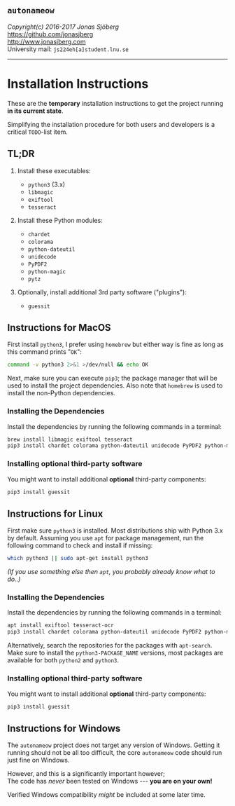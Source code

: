 `autonameow`
------------
*Copyright(c) 2016-2017 Jonas Sjöberg*  
<https://github.com/jonasjberg>  
<http://www.jonasjberg.com>  
University mail: `js224eh[a]student.lnu.se`  

--------------------------------------------------------------------------------


Installation Instructions
=========================
These are the __temporary__ installation instructions to get the project
running __in its current state__.  

Simplifying the installation procedure for both users and developers is a
critical `TODO`-list item.

TL;DR
-----

1. Install these executables:

    * `python3` (3.x)
    * `libmagic`
    * `exiftool`
    * `tesseract`

2. Install these Python modules:

    * `chardet`
    * `colorama`
    * `python-dateutil`
    * `unidecode`
    * `PyPDF2`
    * `python-magic`
    * `pytz`


3. Optionally, install additional 3rd party software ("plugins"):

    * `guessit`


Instructions for MacOS
----------------------
First install `python3`, I prefer using `homebrew` but either way is fine as
long as this command prints "`OK`":

```bash
command -v python3 2>&1 >/dev/null && echo OK
```

Next, make sure you can execute `pip3`; the package manager that will be used
to install the project dependencies. Also note that `homebrew` is used to
install the non-Python dependencies.

### Installing the Dependencies
Install the dependencies by running the following commands in a terminal:

```bash
brew install libmagic exiftool tesseract
pip3 install chardet colorama python-dateutil unidecode PyPDF2 python-magic pytz
```

### Installing __optional__ third-party software
You might want to install additional __optional__ third-party components:

```bash
pip3 install guessit
```


Instructions for Linux
----------------------
First make sure `python3` is installed. Most distributions ship with Python 3.x
by default. Assuming you use `apt` for package management, run the following
command to check and install if missing:

```bash
which python3 || sudo apt-get install python3
```

*(If you use something else then `apt`, you probably already know what to do..)*

### Installing the Dependencies
Install the dependencies by running the following commands in a terminal:

```bash
apt install exiftool tesseract-ocr
pip3 install chardet colorama python-dateutil unidecode PyPDF2 python-magic pytz
```

Alternatively, search the repositories for the packages with `apt-search`.
Make sure to install the `python3-PACKAGE_NAME` versions, most packages are
available for both `python2` and `python3`.

### Installing __optional__ third-party software
You might want to install additional __optional__ third-party components:

```bash
pip3 install guessit
```


Instructions for Windows
------------------------
The `autonameow` project does not target any version of Windows.  Getting it
running should not be all too difficult, the core `autonameow` code should run
just fine on Windows.

However, and this is a significantly important however;  
The code has *never* been tested on Windows --- __you are on your own!__


Verified Windows compatibility *might* be included at some later time.
